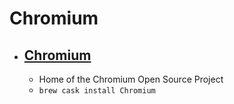 # Chromium
- [Chromium](https://www.chromium.org/Home)
  - 
  - Home of the Chromium Open Source Project
  - `brew cask install Chromium`
